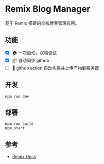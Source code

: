 # Remix Blog Manager

基于 Remix 搭建的全栈博客管理应用。

## 功能

- [x] 🏠 一次启动，双端调试
- [x] 📦 自动同步 github
- [ ] 📝 github action 自动构建并上传产物到服务器

## 开发

```shell
npm run dev
```

## 部署

```shell
npm run build
npm start
```

## 参考

- [Remix Docs](https://remix.run/docs)